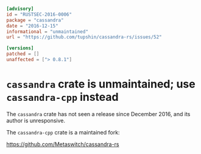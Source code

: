 ```toml
[advisory]
id = "RUSTSEC-2016-0006"
package = "cassandra"
date = "2016-12-15"
informational = "unmaintained"
url = "https://github.com/tupshin/cassandra-rs/issues/52"

[versions]
patched = []
unaffected = ["> 0.8.1"]
```

# `cassandra` crate is unmaintained; use `cassandra-cpp` instead

The `cassandra` crate has not seen a release since December 2016, and its author
is unresponsive.

The `cassandra-cpp` crate is a maintained fork:

https://github.com/Metaswitch/cassandra-rs
